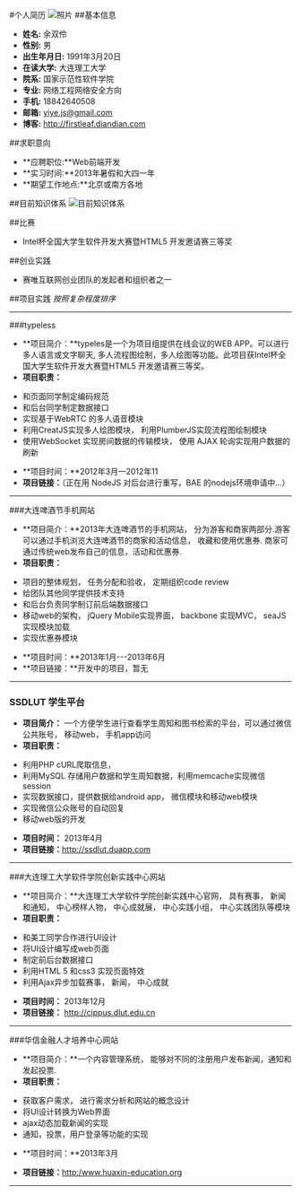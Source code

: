 #个人简历
![照片](https://raw.github.com/yiye/resume/master/yushuangling.jpg)
##基本信息
* **姓名:** 		余双伶
* **性别:**		男
* **出生年月日:** 	1991年3月20日
* **在读大学:**	大连理工大学
* **院系:**		国家示范性软件学院
* **专业:**		网络工程网络安全方向
* **手机:**		18842640508
* **邮箱:**		<yiye.js@gmail.com>
* **博客:**		<http://firstleaf.diandian.com>

##求职意向
* **应聘职位:**Web前端开发
* **实习时间:**2013年暑假和大四一年
* **期望工作地点:**北京或南方各地

##目前知识体系
![目前知识体系](https://raw.github.com/yiye/resume/master/knowledge.png)

##比赛
* Intel杯全国大学生软件开发大赛暨HTML5 开发邀请赛三等奖

##创业实践
* 赛唯互联网创业团队的发起者和组织者之一

##项目实践
*按照复杂程度排序*

***
###typeless
+ **项目简介：**typeles是一个为项目组提供在线会议的WEB APP。可以进行多人语言或文字聊天, 多人流程图绘制，多人绘图等功能。此项目获Intel杯全国大学生软件开发大赛暨HTML5 开发邀请赛三等奖。
+ **项目职责：**
 - 和页面同学制定编码规范
 - 和后台同学制定数据接口
 - 实现基于WebRTC 的多人语音模块
 - 利用CreatJS实现多人绘图模块， 利用PlumberJS实现流程图绘制模块
 - 使用WebSocket 实现房间数据的传输模块， 使用 AJAX 轮询实现用户数据的刷新
+ **项目时间：**2012年3月—2012年11
+ **项目链接：**（正在用 NodeJS 对后台进行重写，BAE 的nodejs环境申请中...）

***
###大连啤酒节手机网站
+ **项目简介：**2013年大连啤酒节的手机网站， 分为游客和商家两部分.游客可以通过手机浏览大连啤酒节的商家和活动信息， 收藏和使用优惠券. 商家可通过传统web发布自己的信息，活动和优惠券.
+ **项目职责：**
 - 项目的整体规划， 任务分配和验收， 定期组织code review  
 - 给团队其他同学提供技术支持
 - 和后台负责同学制订前后端数据接口
 - 移动web的架构， jQuery Mobile实现界面， backbone 实现MVC， seaJS实现模块加载
 - 实现优惠券模块
+ **项目时间：**2013年1月---2013年6月
+ **项目链接：**开发中的项目，暂无

***
### SSDLUT 学生平台
+ **项目简介：** 一个方便学生进行查看学生周知和图书检索的平台，可以通过微信公共账号， 移动web， 手机app访问
+ **项目职责：**
 - 利用PHP cURL爬取信息， 
 - 利用MySQL 存储用户数据和学生周知数据，利用memcache实现微信session 
 - 实现数据接口，提供数据给android app， 微信模块和移动web模块
 - 实现微信公众账号的自动回复
 - 移动web版的开发
+ **项目时间：** 2013年4月
+ **项目链接：**<http://ssdlut.duapp.com>

***
###大连理工大学软件学院创新实践中心网站
+ **项目简介：**大连理工大学软件学院创新实践中心官网， 具有赛事， 新闻和通知， 中心榜样人物， 中心成就展， 中心实践小组， 中心实践团队等模块
+ **项目职责：**
 - 和美工同学合作进行UI设计
 - 将UI设计编写成web页面
 - 制定前后台数据接口
 - 利用HTML 5 和css3 实现页面特效
 - 利用Ajax异步加载赛事， 新闻， 中心成就
+ **项目时间：** 2013年12月
+ **项目链接：** <http://cippus.dlut.edu.cn>

***
###华信金融人才培养中心网站
+ **项目简介：**一个内容管理系统， 能够对不同的注册用户发布新闻，通知和发起投票.
+ **项目职责：**
 - 获取客户需求， 进行需求分析和网站的概念设计
 - 将UI设计转换为Web界面
 - ajax动态加载新闻的实现
 - 通知，投票，用户登录等功能的实现
+ **项目时间：**2013年3月

+ **项目链接：**<http:/www.huaxin-education.org>
***

